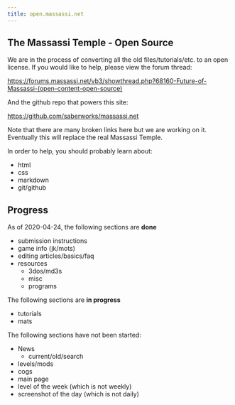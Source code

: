 ```yaml
---
title: open.massassi.net
---
```


## The Massassi Temple - Open Source

We are in the process of converting all the old files/tutorials/etc. to an open 
license.  If you would like to help, please view the forum thread:

<https://forums.massassi.net/vb3/showthread.php?68160-Future-of-Massassi-(open-content-open-source)>

And the github repo that powers this site:

<https://github.com/saberworks/massassi.net>

Note that there are many broken links here but we are working on it.  
Eventually this will replace the real Massassi Temple.

In order to help, you should probably learn about:

* html
* css
* markdown
* git/github

## Progress

As of 2020-04-24, the following sections are **done**

* submission instructions
* game info (jk/mots)
* editing articles/basics/faq
* resources
    * 3dos/md3s
    * misc
    * programs

The following sections are **in progress**

* tutorials
* mats

The following sections have not been started:

* News
    * current/old/search
* levels/mods
* cogs
* main page
* level of the week (which is not weekly)
* screenshot of the day (which is not daily)

